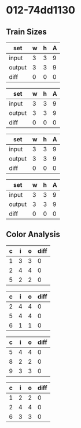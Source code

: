 # 012-74dd1130
## Train Sizes

|set|w|h|A|
|---|---|---|---|
|input|3|3|9|
|output|3|3|9|
|diff|0|0|0|


|set|w|h|A|
|---|---|---|---|
|input|3|3|9|
|output|3|3|9|
|diff|0|0|0|


|set|w|h|A|
|---|---|---|---|
|input|3|3|9|
|output|3|3|9|
|diff|0|0|0|


|set|w|h|A|
|---|---|---|---|
|input|3|3|9|
|output|3|3|9|
|diff|0|0|0|


## Color Analysis

|c|i|o|diff|
|---|---|---|---|
|1|3|3|0|
|2|4|4|0|
|5|2|2|0|


|c|i|o|diff|
|---|---|---|---|
|2|4|4|0|
|5|4|4|0|
|6|1|1|0|


|c|i|o|diff|
|---|---|---|---|
|5|4|4|0|
|8|2|2|0|
|9|3|3|0|


|c|i|o|diff|
|---|---|---|---|
|1|2|2|0|
|2|4|4|0|
|6|3|3|0|


